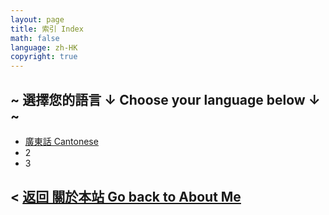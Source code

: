 ```yaml
---
layout: page
title: 索引 Index
math: false
language: zh-HK
copyright: true
---
```


## ~ 選擇您的語言 ↓ Choose your language below ↓ ~
- [廣東話 Cantonese](https://lolicon.wtf/about/self_intro/cantonese)
- 2
- 3

## < [返回 關於本站 Go back to About Me](https://lolicon.wtf/about)
